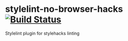 # stylelint-no-browser-hacks [![Build Status][ci-img]][ci]

Stylelint plugin for stylehacks linting

[ci-img]: https://travis-ci.org/Slamdunk/stylelint-no-browser-hacks.svg?branch=master
[ci]: https://travis-ci.org/Slamdunk/stylelint-no-browser-hacks
